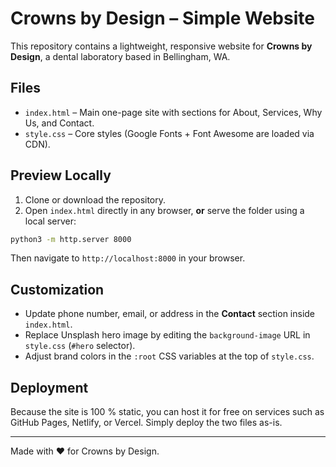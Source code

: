 # Crowns by Design – Simple Website

This repository contains a lightweight, responsive website for **Crowns by Design**, a dental laboratory based in Bellingham, WA.

## Files

- `index.html` – Main one-page site with sections for About, Services, Why Us, and Contact.
- `style.css`  – Core styles (Google Fonts + Font Awesome are loaded via CDN).

## Preview Locally

1. Clone or download the repository.
2. Open `index.html` directly in any browser, **or** serve the folder using a local server:

```bash
python3 -m http.server 8000
```

Then navigate to `http://localhost:8000` in your browser.

## Customization

- Update phone number, email, or address in the **Contact** section inside `index.html`.
- Replace Unsplash hero image by editing the `background-image` URL in `style.css` (`#hero` selector).
- Adjust brand colors in the `:root` CSS variables at the top of `style.css`.

## Deployment

Because the site is 100 % static, you can host it for free on services such as GitHub Pages, Netlify, or Vercel. Simply deploy the two files as-is.

---

Made with ❤️ for Crowns by Design.